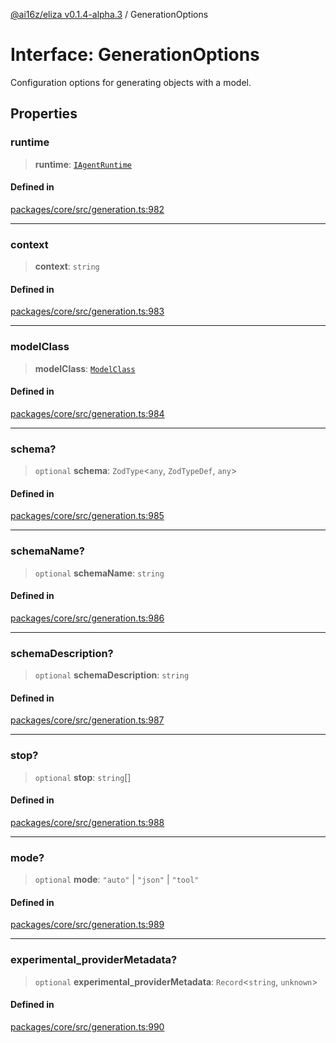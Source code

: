 [@ai16z/eliza v0.1.4-alpha.3](../index.md) / GenerationOptions

# Interface: GenerationOptions

Configuration options for generating objects with a model.

## Properties

### runtime

> **runtime**: [`IAgentRuntime`](IAgentRuntime.md)

#### Defined in

[packages/core/src/generation.ts:982](https://github.com/ai16z/eliza/blob/main/packages/core/src/generation.ts#L982)

***

### context

> **context**: `string`

#### Defined in

[packages/core/src/generation.ts:983](https://github.com/ai16z/eliza/blob/main/packages/core/src/generation.ts#L983)

***

### modelClass

> **modelClass**: [`ModelClass`](../enumerations/ModelClass.md)

#### Defined in

[packages/core/src/generation.ts:984](https://github.com/ai16z/eliza/blob/main/packages/core/src/generation.ts#L984)

***

### schema?

> `optional` **schema**: `ZodType`\<`any`, `ZodTypeDef`, `any`\>

#### Defined in

[packages/core/src/generation.ts:985](https://github.com/ai16z/eliza/blob/main/packages/core/src/generation.ts#L985)

***

### schemaName?

> `optional` **schemaName**: `string`

#### Defined in

[packages/core/src/generation.ts:986](https://github.com/ai16z/eliza/blob/main/packages/core/src/generation.ts#L986)

***

### schemaDescription?

> `optional` **schemaDescription**: `string`

#### Defined in

[packages/core/src/generation.ts:987](https://github.com/ai16z/eliza/blob/main/packages/core/src/generation.ts#L987)

***

### stop?

> `optional` **stop**: `string`[]

#### Defined in

[packages/core/src/generation.ts:988](https://github.com/ai16z/eliza/blob/main/packages/core/src/generation.ts#L988)

***

### mode?

> `optional` **mode**: `"auto"` \| `"json"` \| `"tool"`

#### Defined in

[packages/core/src/generation.ts:989](https://github.com/ai16z/eliza/blob/main/packages/core/src/generation.ts#L989)

***

### experimental\_providerMetadata?

> `optional` **experimental\_providerMetadata**: `Record`\<`string`, `unknown`\>

#### Defined in

[packages/core/src/generation.ts:990](https://github.com/ai16z/eliza/blob/main/packages/core/src/generation.ts#L990)
